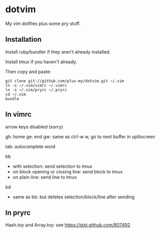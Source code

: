 dotvim
======

My vim dotfiles plus some pry stuff.

Installation
------------

Install ruby/bundler if they aren't already installed.

Install tmux if you haven't already.

Then copy and paste:

    git clone git://github.com/plus-my/dotvim.git ~/.vim
    ln -s ~/.vim/vimrc ~/.vimrc
    ln -s ~/.vim/pryrc ~/.pryrc
    cd ~/.vim
    bundle

In vimrc
--------

arrow keys disabled (sorry)

gh: home
ge: end
gw: same as ctrl-w w, go to next buffer in splitscreen

tab: autocomplete word

bb
- with selection: send selection to tmux
- on block opening or closing line: send block to tmux
- on plain line: send line to tmux

bd
-  same as bb: but deletes selection/block/line after sending

In pryrc
--------

Hash.toy and Array.toy: see https://gist.github.com/807492
